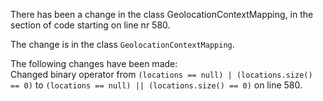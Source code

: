There has been a change in the class GeolocationContextMapping, in the section of code starting on line nr 580.
  
The change is in the class ```GeolocationContextMapping```.
  
The following changes have been made:  
Changed binary operator from ```(locations == null) | (locations.size() == 0)``` to ```(locations == null) || (locations.size() == 0)``` on line 580.  
